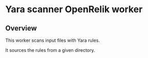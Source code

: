 # Yara scanner OpenRelik worker

## Overview

This worker scans input files with Yara rules.

It sources the rules from a given directory.

